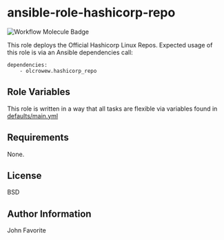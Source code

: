 # ansible-role-hashicorp-repo

![Workflow Molecule Badge](https://github.com/OldCrowEW/ansible-role-hashicorp-repo/workflows/Molecule%20Test/badge.svg?branch=main)


This role deploys the Official Hashicorp Linux Repos. Expected usage of this role is via an Ansible dependencies call:

    dependencies:
        - olcrowew.hashicorp_repo

## Role Variables
This role is written in a way that all tasks are flexible via variables found in [defaults/main.yml](https://github.com/OldCrowEW/ansible-role-hashicorp-repo/blob/master/defaults/main.yml)

## Requirements
None.

## License

BSD

## Author Information

John Favorite